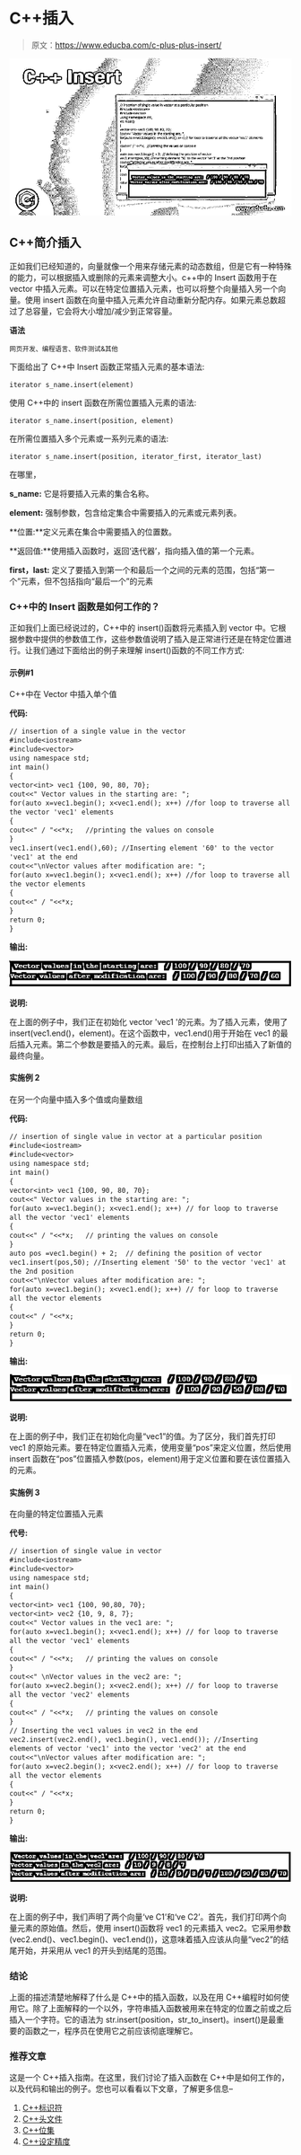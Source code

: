 # C++插入

> 原文：<https://www.educba.com/c-plus-plus-insert/>

![C++ Insert](img/840358188aba204f4ea13b4507ea928b.png)



## C++简介插入

正如我们已经知道的，向量就像一个用来存储元素的动态数组，但是它有一种特殊的能力，可以根据插入或删除的元素来调整大小。c++中的 Insert 函数用于在 vector 中插入元素。可以在特定位置插入元素，也可以将整个向量插入另一个向量。使用 insert 函数在向量中插入元素允许自动重新分配内存。如果元素总数超过了总容量，它会将大小增加/减少到正常容量。

**语法**

<small>网页开发、编程语言、软件测试&其他</small>

下面给出了 C++中 Insert 函数正常插入元素的基本语法:

```
iterator s_name.insert(element)
```

使用 C++中的 insert 函数在所需位置插入元素的语法:

```
iterator s_name.insert(position, element)
```

在所需位置插入多个元素或一系列元素的语法:

```
iterator s_name.insert(position, iterator_first, iterator_last)
```

在哪里，

**s_name:** 它是将要插入元素的集合名称。

**element:** 强制参数，包含给定集合中需要插入的元素或元素列表。

**位置:**定义元素在集合中需要插入的位置数。

**返回值:**使用插入函数时，返回‘迭代器’，指向插入值的第一个元素。

**first，last:** 定义了要插入到第一个和最后一个之间的元素的范围，包括“第一个”元素，但不包括指向“最后一个”的元素

### C++中的 Insert 函数是如何工作的？

正如我们上面已经说过的，C++中的 insert()函数将元素插入到 vector 中。它根据参数中提供的参数值工作，这些参数值说明了插入是正常进行还是在特定位置进行。让我们通过下面给出的例子来理解 insert()函数的不同工作方式:

#### 示例#1

C++中在 Vector 中插入单个值

**代码:**

```
// insertion of a single value in the vector
#include<iostream>
#include<vector>
using namespace std;
int main()
{
vector<int> vec1 {100, 90, 80, 70};
cout<<" Vector values in the starting are: ";
for(auto x=vec1.begin(); x<vec1.end(); x++) //for loop to traverse all the vector 'vec1' elements
{
cout<<" / "<<*x;   //printing the values on console
}
vec1.insert(vec1.end(),60); //Inserting element '60' to the vector 'vec1' at the end
cout<<"\nVector values after modification are: ";
for(auto x=vec1.begin(); x<vec1.end(); x++) //for loop to traverse all the vector elements
{
cout<<" / "<<*x;
}
return 0;
}
```

**输出:**

![C++ insert output 1](img/ee8215fff49f175c32283305170898c3.png)



**说明:**

在上面的例子中，我们正在初始化 vector 'vec1 '的元素。为了插入元素，使用了 insert(vec1.end()，element)。在这个函数中，vec1.end()用于开始在 vec1 的最后插入元素。第二个参数是要插入的元素。最后，在控制台上打印出插入了新值的最终向量。

#### 实施例 2

在另一个向量中插入多个值或向量数组

**代码:**

```
// insertion of single value in vector at a particular position
#include<iostream>
#include<vector>
using namespace std;
int main()
{
vector<int> vec1 {100, 90, 80, 70};
cout<<" Vector values in the starting are: ";
for(auto x=vec1.begin(); x<vec1.end(); x++) // for loop to traverse all the vector 'vec1' elements
{
cout<<" / "<<*x;   // printing the values on console
}
auto pos =vec1.begin() + 2;  // defining the position of vector
vec1.insert(pos,50); //Inserting element '50' to the vector 'vec1' at the 2nd position
cout<<"\nVector values after modification are: ";
for(auto x=vec1.begin(); x<vec1.end(); x++) // for loop to traverse all the vector elements
{
cout<<" / "<<*x;
}
return 0;
}
```

**输出:**

![C++ insert output 2](img/200b1a6a17d5b238fb895d641054e144.png)



**说明:**

在上面的例子中，我们正在初始化向量“vec1”的值。为了区分，我们首先打印 vec1 的原始元素。要在特定位置插入元素，使用变量“pos”来定义位置，然后使用 insert 函数在“pos”位置插入参数(pos，element)用于定义位置和要在该位置插入的元素。

#### 实施例 3

在向量的特定位置插入元素

**代号:**

```
// insertion of single value in vector
#include<iostream>
#include<vector>
using namespace std;
int main()
{
vector<int> vec1 {100, 90,80, 70};
vector<int> vec2 {10, 9, 8, 7};
cout<<" Vector values in the vec1 are: ";
for(auto x=vec1.begin(); x<vec1.end(); x++) // for loop to traverse all the vector 'vec1' elements
{
cout<<" / "<<*x;   // printing the values on console
}
cout<<" \nVector values in the vec2 are: ";
for(auto x=vec2.begin(); x<vec2.end(); x++) // for loop to traverse all the vector 'vec2' elements
{
cout<<" / "<<*x;   // printing the values on console
}
// Inserting the vec1 values in vec2 in the end
vec2.insert(vec2.end(), vec1.begin(), vec1.end()); //Inserting elements of vector 'vec1' into the vector 'vec2' at the end
cout<<"\nVector values after modification are: ";
for(auto x=vec2.begin(); x<vec2.end(); x++) // for loop to traverse all the vector elements
{
cout<<" / "<<*x;
}
return 0;
}
```

**输出:**

![output 3](img/d960b003666c44f139456f088b3f3b0e.png)



**说明:**

在上面的例子中，我们声明了两个向量‘ve C1’和‘ve C2’。首先，我们打印两个向量元素的原始值。然后，使用 insert()函数将 vec1 的元素插入 vec2。它采用参数(vec2.end()、vec1.begin()、vec1.end())，这意味着插入应该从向量“vec2”的结尾开始，并采用从 vec1 的开头到结尾的范围。

### 结论

上面的描述清楚地解释了什么是 C++中的插入函数，以及在用 C++编程时如何使用它。除了上面解释的一个以外，字符串插入函数被用来在特定的位置之前或之后插入一个字符。它的语法为 str.insert(position，str_to_insert)。insert()是最重要的函数之一，程序员在使用它之前应该彻底理解它。

### 推荐文章

这是一个 C++插入指南。在这里，我们讨论了插入函数在 C++中是如何工作的，以及代码和输出的例子。您也可以看看以下文章，了解更多信息–

1.  [C++标识符](https://www.educba.com/c-identifiers-plus-plus/)
2.  [C++头文件](https://www.educba.com/c-plus-plus-header-files/)
3.  [C++位集](https://www.educba.com/c-plus-plus-bitset/)
4.  [C++设定精度](https://www.educba.com/c-plus-plus-setprecision/)





